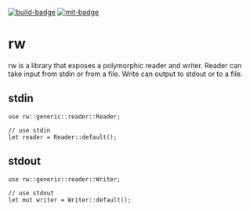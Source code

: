 [![`build-badge`]](https://github.com/paulusminus/rw/actions/workflows/rust.yml)
[![`mit-badge`]](https://opensource.org/licenses/MIT)

# rw

rw is a library that exposes a polymorphic reader and writer. Reader can take input from stdin or from a file. Write can output to stdout or to a file.


## stdin

```no_run
use rw::generic::reader::Reader;

// use stdin
let reader = Reader::default();
```

## stdout

```no_run
use rw::generic::reader::Writer;

// use stdout
let mut writer = Writer::default();
```

[`build-badge`]: https://github.com/paulusminus/rw/actions/workflows/rust.yml/badge.svg
[`mit-badge`]: https://img.shields.io/badge/License-MIT-yellow.svg
